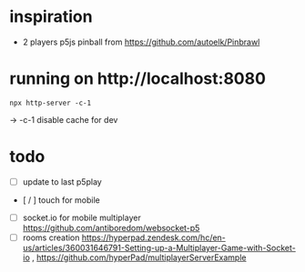 # inspiration
- 2 players p5js pinball from https://github.com/autoelk/Pinbrawl

# running on http://localhost:8080
```
npx http-server -c-1
```
 -> -c-1 disable cache for dev

# todo
- [ ] update to last p5play
- [ / ] touch for mobile
- [ ] socket.io for mobile multiplayer https://github.com/antiboredom/websocket-p5
- [ ] rooms creation https://hyperpad.zendesk.com/hc/en-us/articles/360031646791-Setting-up-a-Multiplayer-Game-with-Socket-io , https://github.com/hyperPad/multiplayerServerExample
